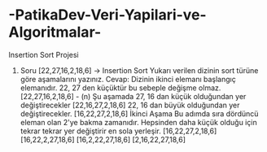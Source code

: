# -PatikaDev-Veri-Yapilari-ve-Algoritmalar- 
 Insertion Sort Projesi
 1. Soru 
 [22,27,16,2,18,6] -> Insertion Sort
 Yukarı verilen dizinin sort türüne göre aşamalarını yazınız.
 Cevap:
 Dizinin ikinci elemanı başlangıç elemanıdır. 22, 27 den küçüktür bu sebeple değişme olmaz.
 [22,27,16,2,18,6] - (n)
 Şu aşamada  27, 16 dan küçük olduğundan yer değiştirecekler
 [22,16,27,2,18,6]
 22, 16 dan büyük olduğundan yer değiştirecekler.
 [16,22,27,2,18,6]
 İkinci Aşama
 Bu adımda sıra dördüncü eleman olan 2'ye bakma zamanıdır. Hepsinden daha küçük olduğu için tekrar tekrar yer değiştirir en sola yerleşir.
 [16,22,27,2,18,6]
 [16,22,2,27,18,6]
 [16,2,22,27,18,6]
 [2,16,22,27,18,6]
 
 
  
 
 








 
